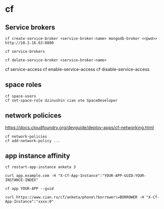 # cf


## Service brokers

```
cf create-service-broker <service-broker-name> mongodb-broker <<pwd>> http://10.3.16.63:8080

cf service-brokers

cf delete-service-broker <service-broker-name>
```

cf service-access
cf enable-service-access
cf disable-service-access


## space roles 

```shell
cf space-users
cf set-space-role dzinushin cian ote SpaceDeveloper
```

## network policices

https://docs.cloudfoundry.org/devguide/deploy-apps/cf-networking.html

```shell
cf network-policies
cf add-network-policy ...
```


## app instance affinity
```shell
cf restart-app-instance anketa 3

curl app.example.com -H "X-Cf-App-Instance":"YOUR-APP-GUID:YOUR-INSTANCE-INDEX"

cf app YOUR-APP --guid

curl https://www.cian.ru/cf/anketa/phone\?borrower\=BORROWER -H "X-Cf-App-Instance":"xxxx:0"
```
